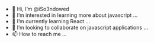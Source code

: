 - 👋 Hi, I’m @iSo3ndowed
- 👀 I’m interested in learning more about javascript ...
- 🌱 I’m currently learning React ...
- 💞️ I’m looking to collaborate on javascript applications ...
- 📫 How to reach me ...

<!---
iSo3ndowed/iSo3ndowed is a ✨ special ✨ repository because its `README.md` (this file) appears on your GitHub profile.
You can click the Preview link to take a look at your changes.
--->
